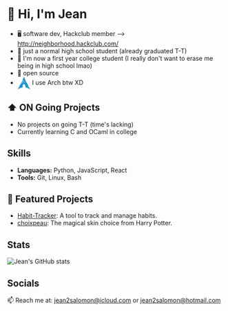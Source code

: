 # 👋 Hi, I'm Jean

 - 🖥 software dev, Hackclub member --> http://neighborhood.hackclub.com/
 - 💼 just a normal high school student (already graduated T-T)
 - 💼 I'm now a first year college student (I really don't want to erase me being in high school lmao)
 - 💜 open source
 - [<img src="https://raw.githubusercontent.com/Jean1000levrai/Jean1000levrai/main/assets/arch.svg" height="30em" align="center" alt="Arch Linux Logo" title="Arch Linux Logo"/>](https://archlinux.org/)
I use Arch btw XD

## ⬆ ON Going Projects

 - No projects on going T-T (time's lacking)
 - Currently learning C and OCaml in college


## Skills

- **Languages:** Python, JavaScript, React 
- **Tools:** Git, Linux, Bash

## 📌 Featured Projects

- [Habit-Tracker](https://github.com/Jean1000levrai/Habit-Tracker): A tool to track and manage habits.
- [choixpeau](https://github.com/Jean1000levrai/choixpeau): The magical skin choice from Harry Potter.

## Stats

![Jean's GitHub stats](https://github-readme-stats.vercel.app/api?username=Jean1000levrai&show_icons=true&theme=default)

## Socials

📫 Reach me at: [jean2salomon@icloud.com](mailto:jean2salomon@icloud.com) or [jean2salomon@hotmail.com](mailto:jean2salomon@hotmail.com)
